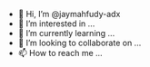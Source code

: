 - 👋 Hi, I’m @jaymahfudy-adx
- 👀 I’m interested in ...
- 🌱 I’m currently learning ...
- 💞️ I’m looking to collaborate on ...
- 📫 How to reach me ...

<!---
jaymahfudy-adx/jaymahfudy-adx is a ✨ special ✨ repository because its `README.md` (this file) appears on your GitHub profile.
You can click the Preview link to take a look at your changes.
--->
